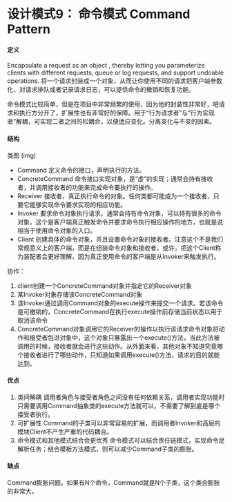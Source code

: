 # 设计模式9： 命令模式 Command Pattern

#### 定义
Encapsulate a request as an object , thereby letting you parameterize clients with different requests, queue or log requests, and support undoable operations.
将一个请求封装成一个对象，从而让你使用不同的请求把客户端参数化，对请求排队或者记录请求日志，可以提供命令的撤销和恢复功能。

命令模式比较简单，但是在项目中非常频繁的使用，因为他的封装性非常好，吧请求和执行方分开了，扩展性也有非常好的保障。用于“行为请求者”与“行为实现者”解耦，可实现二者之间的松耦合，以便适应变化。分离变化与不变的因素。

#### 结构
类图
(img)
- Command
	定义命令的接口，声明执行的方法。
- ConcreteCommand
	命令接口实现对象，是“虚”的实现；通常会持有接收者，并调用接收者的功能来完成命令要执行的操作。
- Receiver
	接收者，真正执行命令的对象。任何类都可能成为一个接收者，只要它能够实现命令要求实现的相应功能。
- Invoker
	要求命令对象执行请求，通常会持有命令对象，可以持有很多的命令对象。这个是客户端真正触发命令并要求命令执行相应操作的地方，也就是说相当于使用命令对象的入口。
- Client
	创建具体的命令对象，并且设置命令对象的接收者。注意这个不是我们常规意义上的客户端，而是在组装命令对象和接收者，或许，把这个Client称为装配者会更好理解，因为真正使用命令的客户端是从Invoker来触发执行。

协作：
1. client创建一个ConcreteCommand对象并指定它的Receiver对象
2. 某Invoker对象存储该ConcreteCommand对象
3. 该Invoker通过调用Command对象的execute操作来提交一个请求。若该命令是可撤销的，ConcreteCommand在执行execute操作前存储当前状态以用于取消该命令
4. ConcreteCommand对象调用它的Receiver的操作以执行该请求命令对象将动作和接受者包进对象中，这个对象只暴露出一个execute()方法，当此方法被调用的时候，接收者就会进行这些动作。从外面来看，其他对象不知道究竟哪个接收者进行了哪些动作，只知道如果调用execute()方法，请求的目的就能达到。 
#### 优点
1. 类间解耦
	调用者角色与接受者角色之间没有任何依赖关系，调用者实现功能时只需要调用Command抽象类的execute方法就可以，不需要了解到底是哪个接受者执行。
2. 可扩展性
	Command的子类可以非常容易的扩展，而调用者Invoker和高层的模块Client不产生严重的代码耦合。
3. 命令模式和其他模式结合会更优秀
	命令模式可以结合责任链模式，实现命令足解析任务；结合模板方法模式，则可以减少Command子类的膨胀。


#### 缺点
Command膨胀问题。如果有N个命令，Command就是N个子类，这个类会膨胀的非常大。